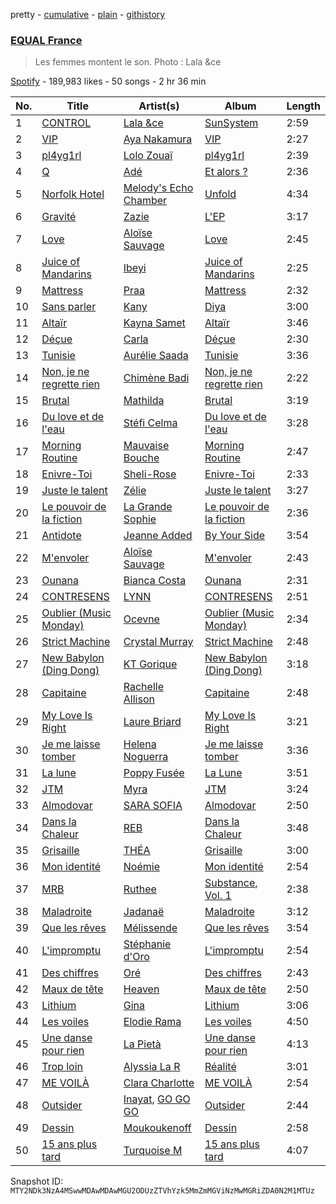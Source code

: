 pretty - [cumulative](/playlists/cumulative/37i9dQZF1DX4kZR8vL5oVX.md) - [plain](/playlists/plain/37i9dQZF1DX4kZR8vL5oVX) - [githistory](https://github.githistory.xyz/mackorone/spotify-playlist-archive/blob/main/playlists/plain/37i9dQZF1DX4kZR8vL5oVX)

### [EQUAL France](https://open.spotify.com/playlist/37i9dQZF1DX4kZR8vL5oVX)

> Les femmes montent le son\. Photo : Lala &ce

[Spotify](https://open.spotify.com/user/spotify) - 189,983 likes - 50 songs - 2 hr 36 min

| No. | Title | Artist(s) | Album | Length |
|---|---|---|---|---|
| 1 | [CONTROL](https://open.spotify.com/track/0BJQL4uOXzJCwtVQO141SQ) | [Lala &ce](https://open.spotify.com/artist/1AKP8Tnz8KfOdRM4mqvNtF) | [SunSystem](https://open.spotify.com/album/2iZTwsFoNuV7KywtKM7lVT) | 2:59 |
| 2 | [VIP](https://open.spotify.com/track/6NCJTDAQsOErJGv7mhdvsB) | [Aya Nakamura](https://open.spotify.com/artist/7IlRNXHjoOCgEAWN5qYksg) | [VIP](https://open.spotify.com/album/4CwFdN37OjqRPYh4nri0w2) | 2:27 |
| 3 | [pl4yg1rl](https://open.spotify.com/track/3xA9Cta8gafKNV1xNpMK2r) | [Lolo Zouaï](https://open.spotify.com/artist/2qDIR2WlcW3llkGqJWg9VJ) | [pl4yg1rl](https://open.spotify.com/album/1xQEgoJUeY0K2pc0p8LLXG) | 2:39 |
| 4 | [Q](https://open.spotify.com/track/5hGUYAw9wrOpRBank5mIV9) | [Adé](https://open.spotify.com/artist/3NIFl4tsySuu3eu8Yt8c0s) | [Et alors ?](https://open.spotify.com/album/2UKWuWCmesuNXNsFbdbEVw) | 2:36 |
| 5 | [Norfolk Hotel](https://open.spotify.com/track/78YBItbz15ENXz3F67cDno) | [Melody's Echo Chamber](https://open.spotify.com/artist/1S0vL284jxZYKtZQ2jsQ2X) | [Unfold](https://open.spotify.com/album/7M9pKniOt8uH8sWQwdQFMD) | 4:34 |
| 6 | [Gravité](https://open.spotify.com/track/5fBkJQXG6UiwGUkZtkVMKz) | [Zazie](https://open.spotify.com/artist/3FLS6y4AR3126l4D06V0ZD) | [L'EP](https://open.spotify.com/album/30Sl2MlX4q0DBQni39JFFo) | 3:17 |
| 7 | [Love](https://open.spotify.com/track/0crgq6PLl60iznPz45NEHP) | [Aloïse Sauvage](https://open.spotify.com/artist/5LYSuLVsB6OVxkDY107AyQ) | [Love](https://open.spotify.com/album/0uKQKIBzN5kpJSuiybdgVt) | 2:45 |
| 8 | [Juice of Mandarins](https://open.spotify.com/track/6bhvNNx8aX9HPgOvr37gi7) | [Ibeyi](https://open.spotify.com/artist/5Q8NEHGX70m1kkojbtm8wa) | [Juice of Mandarins](https://open.spotify.com/album/60XsW89G7Tq5vj3bnNveMY) | 2:25 |
| 9 | [Mattress](https://open.spotify.com/track/117LsXmdWsAaodcvRBQfYe) | [Praa](https://open.spotify.com/artist/2BEp4lORHjjxT1zuqRTxIt) | [Mattress](https://open.spotify.com/album/2jNE05koiPr9OupkN8NG7b) | 2:32 |
| 10 | [Sans parler](https://open.spotify.com/track/4TG1is37AKB2ssrWIENYBw) | [Kany](https://open.spotify.com/artist/0bD7mEP1eG7KRK84O1SjkF) | [Diya](https://open.spotify.com/album/3GFQBfgqtvfEe8fjn7b0g4) | 3:00 |
| 11 | [Altaïr](https://open.spotify.com/track/3MqUS4BDyK2p4L1ydqXRYT) | [Kayna Samet](https://open.spotify.com/artist/3qLpAs6VLppZrKlI0CXK6k) | [Altaïr](https://open.spotify.com/album/5GZSqUuKkETaKYOtEBSwD4) | 3:46 |
| 12 | [Déçue](https://open.spotify.com/track/7lcciWNpJlTYwyxVIPAGjB) | [Carla](https://open.spotify.com/artist/7dgCfYEmAX7OxaYWgCGxAr) | [Déçue](https://open.spotify.com/album/0D0P4sA5zO4EYH41yFFhTD) | 2:30 |
| 13 | [Tunisie](https://open.spotify.com/track/1fj8TuCYneYtKsVmIJG4N6) | [Aurélie Saada](https://open.spotify.com/artist/4hXlAArOvdCE7yvxblLjHh) | [Tunisie](https://open.spotify.com/album/6Ru27IhNy926jX1r4dpa0G) | 3:36 |
| 14 | [Non, je ne regrette rien](https://open.spotify.com/track/3v6J3r5vvdsuSYhXxtpoJB) | [Chimène Badi](https://open.spotify.com/artist/04kcokUKRXC8btCcOMLi8z) | [Non, je ne regrette rien](https://open.spotify.com/album/2CEz7hWhfPXGkMfaProcaw) | 2:22 |
| 15 | [Brutal](https://open.spotify.com/track/4CFXJ7j7YRfx1hhnGeRgd2) | [Mathilda](https://open.spotify.com/artist/3G3kiaWiTm0mUdzujLRuji) | [Brutal](https://open.spotify.com/album/0mooNMz8mNrlH7SjQF8TXH) | 3:19 |
| 16 | [Du love et de l'eau](https://open.spotify.com/track/7Kw007ZdpJK64xwI5GHDsa) | [Stéfi Celma](https://open.spotify.com/artist/0fMSqSfAS3Bv91cw1QBkXZ) | [Du love et de l'eau](https://open.spotify.com/album/2TobEk26m7VGC1MVMUMBSk) | 3:28 |
| 17 | [Morning Routine](https://open.spotify.com/track/2NkaoVNbCdy61p8OZwSKj6) | [Mauvaise Bouche](https://open.spotify.com/artist/5kmLM9mSvPHT8SxGS9DqCo) | [Morning Routine](https://open.spotify.com/album/6ANSi4Fg2BMTmbpurZxMPs) | 2:47 |
| 18 | [Enivre\-Toi](https://open.spotify.com/track/09YuxzYQ3H1mgYORxsUPcZ) | [Sheli\-Rose](https://open.spotify.com/artist/4fSnFfDmsZhnsH1ec8bmEF) | [Enivre\-Toi](https://open.spotify.com/album/5ZyBZ2VLqEIxJ7YHqRtcRV) | 2:33 |
| 19 | [Juste le talent](https://open.spotify.com/track/10tDhzLvMjWYjOuumnCGdx) | [Zélie](https://open.spotify.com/artist/0TGeOStDbxqVi8UJdBQsEx) | [Juste le talent](https://open.spotify.com/album/7f6D22X9OlC1JIOBNf2eVX) | 3:27 |
| 20 | [Le pouvoir de la fiction](https://open.spotify.com/track/6x4irM2szQwYoWtybJCnW9) | [La Grande Sophie](https://open.spotify.com/artist/76IqDKTydgWzyIuNpUD3Jg) | [Le pouvoir de la fiction](https://open.spotify.com/album/6GC2dnUzWME9nGWTElpIQh) | 2:36 |
| 21 | [Antidote](https://open.spotify.com/track/6hfyg01cT0psERGwblYKs0) | [Jeanne Added](https://open.spotify.com/artist/5TEGxYftTkeKmLXkZjHNUE) | [By Your Side](https://open.spotify.com/album/4lfxrZaJHbw7kbE6yZ2arb) | 3:54 |
| 22 | [M'envoler](https://open.spotify.com/track/2ODg2TeOl92FZugDpBG1Xh) | [Aloïse Sauvage](https://open.spotify.com/artist/5LYSuLVsB6OVxkDY107AyQ) | [M'envoler](https://open.spotify.com/album/0iToTNo1vgFuk1WLRZNBbh) | 2:43 |
| 23 | [Ounana](https://open.spotify.com/track/5vG6arj1VenNFvm33XTAoP) | [Bianca Costa](https://open.spotify.com/artist/1DcL22xdIWcdNa4ZHaXZjT) | [Ounana](https://open.spotify.com/album/5usO7FkdsJQRcRL3FckUFH) | 2:31 |
| 24 | [CONTRESENS](https://open.spotify.com/track/30VhZNP5duxROC70ugow1w) | [LYNN](https://open.spotify.com/artist/2iKQgImU0tNvy43Qs0lfyX) | [CONTRESENS](https://open.spotify.com/album/2Z9Yj4fLaNRaWNGzzc94FY) | 2:51 |
| 25 | [Oublier \(Music Monday\)](https://open.spotify.com/track/7dx2Fl6o4UqRT6sUNskitx) | [Ocevne](https://open.spotify.com/artist/0K4D8NX2d2sMQlvWcfLhSL) | [Oublier \(Music Monday\)](https://open.spotify.com/album/7FrXZtOcGmHoIqCsh2TD22) | 2:34 |
| 26 | [Strict Machine](https://open.spotify.com/track/5JqCNsl6WOfoo459O2aCSt) | [Crystal Murray](https://open.spotify.com/artist/2lRXAjsNoYGqyYkgHxk5OH) | [Strict Machine](https://open.spotify.com/album/2o35pypSO4z5NzRG7aVFM3) | 2:48 |
| 27 | [New Babylon \(Ding Dong\)](https://open.spotify.com/track/6ZwcJ3aM7wUfAQUqrmoad1) | [KT Gorique](https://open.spotify.com/artist/2UQaGEb3EMAa01ibiQaEsh) | [New Babylon \(Ding Dong\)](https://open.spotify.com/album/42WWZHsT2XEUfTKPjmBl5p) | 3:18 |
| 28 | [Capitaine](https://open.spotify.com/track/6YXKWDzApCClFLG2Q4E9Lc) | [Rachelle Allison](https://open.spotify.com/artist/5M0cj31cGkk0sbevwtSG52) | [Capitaine](https://open.spotify.com/album/79rMntmBrEnavBiAdxHAHW) | 2:48 |
| 29 | [My Love Is Right](https://open.spotify.com/track/4sFe0QbAZEE5nEAXRyy7Xx) | [Laure Briard](https://open.spotify.com/artist/01kBbtD0A37qtJ9EdA3Fm1) | [My Love Is Right](https://open.spotify.com/album/3S0AW0edQgeyAc4qs6lJ5C) | 3:21 |
| 30 | [Je me laisse tomber](https://open.spotify.com/track/79j7MleSkzvg1jI20h9d74) | [Helena Noguerra](https://open.spotify.com/artist/4nclLyMzRhXUJvQU89sTm6) | [Je me laisse tomber](https://open.spotify.com/album/5XlrP7JmKVpK0MrvFDNRw5) | 3:36 |
| 31 | [La lune](https://open.spotify.com/track/69UYh1FffcoJcadeOiIpOt) | [Poppy Fusée](https://open.spotify.com/artist/5IFUbcd4w9UlVpsMNfY4FT) | [La Lune](https://open.spotify.com/album/6bK58gR6Koh8O94W9qevFm) | 3:51 |
| 32 | [JTM](https://open.spotify.com/track/2qBSFAWO96E9Vy4RcFaXiR) | [Myra](https://open.spotify.com/artist/0CREEnqrPXZUTyHKATsUWE) | [JTM](https://open.spotify.com/album/12HDdGXjVHHLiuNc5ZAuWW) | 3:24 |
| 33 | [Almodovar](https://open.spotify.com/track/6FJH3I476biUvEjQYsZbaY) | [SARA SOFIA](https://open.spotify.com/artist/1gpoxohUsapx6qpKkyOCWL) | [Almodovar](https://open.spotify.com/album/1X6JmfZc1G4H27JhmCCVlq) | 2:50 |
| 34 | [Dans la Chaleur](https://open.spotify.com/track/027KMnt9OZofLLFvJeGTWZ) | [REB](https://open.spotify.com/artist/6wAoRA0lIGIzF1SmduUg32) | [Dans la Chaleur](https://open.spotify.com/album/2tYY9qw3JkrNrlEfUToQ2U) | 3:48 |
| 35 | [Grisaille](https://open.spotify.com/track/6yLhM0azbIFm0TTjExXyx7) | [THÉA](https://open.spotify.com/artist/6GGkEuZHoNpJsKYNZml2gL) | [Grisaille](https://open.spotify.com/album/0BWHhXM5vMsHrMZqX6f3Oi) | 3:00 |
| 36 | [Mon identité](https://open.spotify.com/track/5bbcWihkD1ccm8woYyCfXN) | [Noémie](https://open.spotify.com/artist/6I4Y1OpnBcs0srZPVBGAxO) | [Mon identité](https://open.spotify.com/album/6QhT1vDeToj5Ds6LX29dxB) | 2:54 |
| 37 | [MRB](https://open.spotify.com/track/2cjgFTARCIR9oGHfH4h33f) | [Ruthee](https://open.spotify.com/artist/43Lkhar9oQ9sIpFXzwhe0T) | [Substance, Vol\. 1](https://open.spotify.com/album/7EUuntezCgCSJAZpKt89xG) | 2:38 |
| 38 | [Maladroite](https://open.spotify.com/track/10ZFy3BaH8YNalucqf9Hgg) | [Jadanaë](https://open.spotify.com/artist/7qWpcLPHqE4eMj41jlOjvs) | [Maladroite](https://open.spotify.com/album/0yGyHMBm1dcR2QBiRHwIoj) | 3:12 |
| 39 | [Que les rêves](https://open.spotify.com/track/2RCnfQhmyXQGmYMRBQz7EF) | [Mélissende](https://open.spotify.com/artist/1WQ43Zwk8Ry5Q6Y46OWJkt) | [Que les rêves](https://open.spotify.com/album/5Kw43QcnJd9SDKcgr3gvwG) | 3:54 |
| 40 | [L'impromptu](https://open.spotify.com/track/4sZYEhggoilJ0t1fRKqMon) | [Stéphanie d'Oro](https://open.spotify.com/artist/5K1N9ke3dgGnrWmasCHQT3) | [L'impromptu](https://open.spotify.com/album/7euVlwXWzDrdDJtZCebKWD) | 2:54 |
| 41 | [Des chiffres](https://open.spotify.com/track/3P3XSkJkFbdEom2Hbc7A9z) | [Oré](https://open.spotify.com/artist/0VX9r6wU2vWrUg3EnKZVj4) | [Des chiffres](https://open.spotify.com/album/2A2vWtWqKaPumHvyibX6EJ) | 2:43 |
| 42 | [Maux de tête](https://open.spotify.com/track/13D5HrejdIzNzPnaQjnx0N) | [Heaven](https://open.spotify.com/artist/3JHcjQW200sbrGQeWPeRnG) | [Maux de tête](https://open.spotify.com/album/6OC9Rbnw6pu2hfPgSzls7Y) | 2:50 |
| 43 | [Lithium](https://open.spotify.com/track/4fEATCg8Kor1Pp7C3U7Zk6) | [Gina](https://open.spotify.com/artist/46UUjj9c7Qx8SxLogphyzH) | [Lithium](https://open.spotify.com/album/2Wz5T4OoFq9p7muAX0U100) | 3:06 |
| 44 | [Les voiles](https://open.spotify.com/track/5sEC7iaiegqDh3GtxRfyyd) | [Elodie Rama](https://open.spotify.com/artist/7szuplhzxUcgWSPs2CXys3) | [Les voiles](https://open.spotify.com/album/1OBpGQvMbeMzrPNKBOVo2r) | 4:50 |
| 45 | [Une danse pour rien](https://open.spotify.com/track/6DsnFSxccQe4SGMPpZSOkx) | [La Pietà](https://open.spotify.com/artist/5P0atd21WQems5FDKnBysF) | [Une danse pour rien](https://open.spotify.com/album/5C0WfzSs1wWrN3wiE6j9RA) | 4:13 |
| 46 | [Trop loin](https://open.spotify.com/track/6yJCoVdB2Lf89ep9khOYp4) | [Alyssia La R](https://open.spotify.com/artist/76rkN3xGb4V2icAaLdAeVO) | [Réalité](https://open.spotify.com/album/3hkgmqI7y6Vr9at4N7VPVc) | 3:01 |
| 47 | [ME VOILÀ](https://open.spotify.com/track/3qJzUKj78n8JzdxFjkfkGr) | [Clara Charlotte](https://open.spotify.com/artist/2j2XsTjam1x6HjXkoPu2ki) | [ME VOILÀ](https://open.spotify.com/album/1xmDvMNKREJDfHBVjexEnm) | 2:54 |
| 48 | [Outsider](https://open.spotify.com/track/7ocQ4cvIfJBzZClMPvoWjE) | [Inayat](https://open.spotify.com/artist/3dhYxA8Qs2Y1Nt93uU7ey6), [GO GO GO](https://open.spotify.com/artist/4LahtNGtJiYUVUTw6yjR8f) | [Outsider](https://open.spotify.com/album/472lwBkjiGklRs51cQgJey) | 2:44 |
| 49 | [Dessin](https://open.spotify.com/track/4e0a4fagqACP5WioqMJADN) | [Moukoukenoff](https://open.spotify.com/artist/5ttzh5c5okYxvTOEaEgL7S) | [Dessin](https://open.spotify.com/album/42YwVNaBOZ1obLg0Eazcaq) | 2:58 |
| 50 | [15 ans plus tard](https://open.spotify.com/track/0OhEJjCKb7kmAaxSiaEp7Z) | [Turquoise M](https://open.spotify.com/artist/3MbVetgAiX77R6xRxd8D1V) | [15 ans plus tard](https://open.spotify.com/album/1dCOnLcoy6Ybdfaez34viY) | 4:07 |

Snapshot ID: `MTY2NDk3NzA4MSwwMDAwMDAwMGU2ODUzZTVhYzk5MmZmMGViNzMwMGRiZDA0N2M1MTUz`
